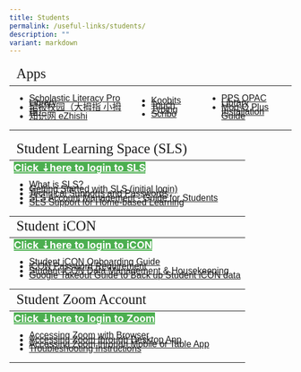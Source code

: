 ```yaml
---
title: Students
permalink: /useful-links/students/
description: ""
variant: markdown
---
```

<table style="font-size:16px">
<thead>
	<tr><td colspan="3" style="font-family:impact; font-size:25px">Apps</td></tr>
	</thead>
	<tbody>
		<tr>
			<td style="border: solid 0px black">
				<ul>
					<li style="line-height:0.5; font-family:arial; font-size:16px"><a href="https://slz02.scholasticlearningzone.com/resources/dp-int/dist/#/login3/SGPDT3K" target="_blank">Scholastic Literacy Pro Library</a></li>
					<li style="line-height:0.5; font-family:arial; font-size:16px"><a href="https://zbschools.sg/" target="_blank">早报校园（大拇指 小拇指）</a></li>
					<li style="line-height:0.5; font-family:arial; font-size:16px"><a href="https://www.ezhishi.net/Contents/" target="_blank">知识网 eZhishi</a></li>
				</ul>
			</td>
			<td style="border: solid 0px black">
				<ul>
					<li style="line-height:0.5; font-family:arial; font-size:16px"><a href="https://member.koobits.com/" target="_blank">Koobits</a></li>
					<li style="line-height:0.5; font-family:arial; font-size:16px"><a href="http://www.mindclickonline.com/" target="_blank">Touch Typing</a></li>
					<li style="line-height:0.5; font-family:arial; font-size:16px"><a href="https://www.literatu.com" target="_blank">Scribo</a></li>
				</ul>
		</td>
		<td style="border: solid 0px black">
			<ul>
				<li style="line-height:0.5; font-family:arial; font-size:16px"><a href="https://schoolibrary.moe.edu.sg/punggolpri/cgi-bin/spydus.exe/MSGTRN/WPAC/HOME" target="_blank">PPS OPAC Library</a></li>
			<li style="line-height:0.5; font-family:arial; font-size:16px"><a href="https://plus.moo-o.com/" target="_blank">Moo-O Plus</a><br>	
					<a href="/files/Student/Moo_O/MooO_Student_Installation_Guide2020.pdf" target="_blank">Installation Guide</a></li>
			</ul>
				</td>
		</tr>
	</tbody>
	</table>
<table style="font-size:16px">
<thead>
	<tr><td style="font-family:impact; font-size:25px">Student Learning Space (SLS)</td></tr>
</thead>
<!--SLS-->
<tbody>
		<tr>
			<td style="border: solid 0px black"><a href="https://learning.moe.edu.sg/" target="_blank" style="font-weight:bold; font-size:18px; background-color: #4CAF50; color:white">Click ⇣here to login to SLS</a>
				<ul>
				<li style="line-height:0.5; font-family:arial; font-size:16px"><a href="https://www.youtube.com/watch?v=eKIHRVWxYPI" target="_blank">What is SLS?</a></li>
				<li style="line-height:0.5; font-family:arial; font-size:16px"><a href="/files/Student/SLS/Getting_Started_with_SLS.pdf" target="_blank">Getting Started with SLS (initial login)</a></li>
				<li style="line-height:0.5; font-family:arial; font-size:16px"><a href="https://www.learning.moe.edu.sg/students/frequently-asked-questions/technical-support-and-passwords/" target="_blank">Technical Supports and Passwords</a></li>
				<li style="line-height:0.5; font-family:arial; font-size:16px"><a href="/files/Student/SLS/sls_acct_mgmt_guide.pdf" target="_blank">SLS Account Management - Guide for Students</a></li>
				<li style="line-height:0.5; font-family:arial; font-size:16px"><a href="/files/Student/SLS/SLS_Support_for_HBL.pdf">SLS Support for Home-based Learning</a></li>
				</ul>
			</td>
		</tr>
</tbody>
<!--Student iCON-->
<thead>
	<tr><td style="font-family:impact; font-size:25px">Student iCON</td></tr>
</thead>
<tbody>
		<tr>
			<td style="border: solid 0px black"><a href="https://workspace.google.com/dashboard" target="_blank" style="font-weight:bold; font-size:18px; background-color: #4CAF50; color:white">Click ⇣here to login to iCON</a>
				<ul>
<!--23 Oct 2023-OB-Link not working
				<li style="line-height:0.5; font-family:arial; font-size:16px"><a target="_blank" href="https://drive.google.com/file/d/1GjW93FmNQh-KE_ZFXEla6WhfwilkJlPV/view?usp=sharing">iCON Password Requirement</a></li>
			<li style="line-height:0.5; font-family:arial; font-size:16px"><a target="_blank" href="https://drive.google.com/file/d/1xfODmtFNFVDerq98M8DEz0lOUSBk2-o0/view">Onboarding Guide - using Chromebook</a></li>
				<li style="line-height:0.5; font-family:arial; font-size:16px"><a target="_blank" href="https://drive.google.com/file/d/1kACPz5QDLl_LtL3YdZDgOwqEP7Tsju2g/view">Onboarding Guide - using Google Chrome from any devices e.g. iPad, HP Laptop</a></li>
-->
					<li style="line-height:0.5; font-family:arial; font-size:16px"><a href="/files/Student/ICON/student_icon_onboarding_guide.pdf" target="_blank" class="noicon">Student iCON Onboarding Guide</a></li>
					<li style="line-height:0.5; font-family:arial; font-size:16px"><a href="/files/Student/ICON/icon_password_requirements.pdf" target="_blank">iCON Password Requirement</a></li>
					<li style="line-height:0.5; font-family:arial; font-size:16px"><a href="/files/Student/ICON/quick_guide_on_student_icon_data_management.pdf" target="_blank">Student iCON Data Management &amp; Housekeeping</a><span style="font-size:14px"></span></li>
					<li style="line-height:0.5; font-family:arial; font-size:16px"><a href="/files/Student/ICON/google_takeout_guide_for_student_icon.pdf" target="_blank">Google Takeout Guide to Back up Student iCON data</a></li>
				</ul>
			</td>
	</tr>
</tbody>
<!--Student Zoom-->
<thead>
	<tr><td style="font-family:impact; font-size:25px">Student Zoom Account</td></tr>
</thead>
<tbody>
		<tr>
			<td style="border: solid 0px black"><a href="https://students-edu-sg.zoom.us/" target="_blank" style="font-weight:bold; font-size:18px; background-color: #4CAF50; color:white">Click ⇣here to login to Zoom</a>
			<ul>
				<li style="line-height:0.5; font-family:arial; font-size:16px"><a href="/files/Student/Zoom/Access_Zoom_Browser.pdf" target="_blank">Accessing Zoom with Browser</a></li>
			<li style="line-height:0.5; font-family:arial; font-size:16px"><a href="/files/Student/Zoom/Access_Zoom_DesktopApp.pdf" target="_blank">Accessing Zoom through Desktop App</a></li>
			<li style="line-height:0.5; font-family:arial; font-size:16px"><a href="/files/Student/Zoom/Access_Zoom_Mobile_TabletApp.pdf" target="_blank">Accessing Zoom through Mobile or Table App</a></li>
		<li style="line-height:0.5; font-family:arial; font-size:16px"><a href="/files/Student/Zoom/Zoom_Troubleshooting.pdf" target="_blank">Troubleshooting Instructions</a></li></ul></td>
		</tr>
</tbody>
</table>